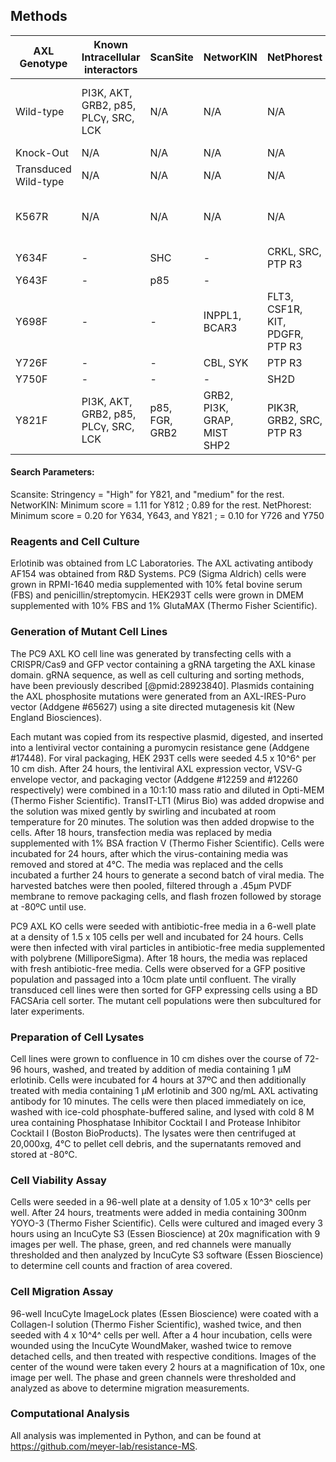 ## Methods

| AXL Genotype         | Known Intracellular interactors | ScanSite | NetworKIN | NetPhorest | PDB | Known Phenotype|
| -------------------- | ------------------------------- | -------- | --------- | ---------- | --- | -------------- |
| Wild-type            | PI3K, AKT, GRB2, p85, PLCγ, SRC, LCK | N/A | N/A | N/A | N/A | Cell survival, proliferation, migration,<br> and immunosuppression |
| Knock-Out            | N/A | N/A | N/A | N/A | N/A | N/A | Inverse phenotyes of WT |
| Transduced Wild-type | N/A | N/A | N/A | N/A | N/A | N/A |
| K567R                | N/A | N/A | N/A | N/A | N/A | Kinase dead, typically recapitulates KO phenotypes |
| Y634F                | - | SHC | - | CRKL, SRC, PTP R3 | | - |
| Y643F                | - | p85 | - | | | - |
| Y698F                | - | - | INPPL1, BCAR3 | FLT3, CSF1R, KIT, PDGFR, PTP R3 | | | - |
| Y726F                | - | - | CBL, SYK | PTP R3 | | - |
| Y750F                | - | - | - | SH2D | | - |
| Y821F                | PI3K, AKT, GRB2, p85, PLCγ, SRC, LCK | p85, FGR, GRB2 | GRB2, PI3K, GRAP, MIST SHP2 | PIK3R, GRB2, SRC, PTP R3 | | None |

#### Search Parameters:
Scansite: Stringency = "High" for Y821, and "medium" for the rest.
NetworKIN: Minimum score = 1.11 for Y812 ; 0.89 for the rest.
NetPhorest: Minimum score = 0.20 for Y634, Y643, and Y821 ; = 0.10 for Y726 and Y750


### Reagents and Cell Culture

Erlotinib was obtained from LC Laboratories. The AXL activating antibody AF154 was obtained from R&D Systems. PC9 (Sigma Aldrich) cells were grown in RPMI-1640 media supplemented with 10% fetal bovine serum (FBS) and penicillin/streptomycin. HEK293T cells were grown in DMEM supplemented with 10% FBS and 1% GlutaMAX (Thermo Fisher Scientific). 

### Generation of Mutant Cell Lines

The PC9 AXL KO cell line was generated by transfecting cells with a CRISPR/Cas9 and GFP vector containing a gRNA targeting the AXL kinase domain. gRNA sequence, as well as cell culturing and sorting methods, have been previously described [@pmid:28923840]. Plasmids containing the AXL phosphosite mutations were generated from an AXL-IRES-Puro vector (Addgene #65627) using a site directed mutagenesis kit (New England Biosciences).

Each mutant was copied from its respective plasmid, digested, and inserted into a lentiviral vector containing a puromycin resistance gene (Addgene #17448). For viral packaging, HEK 293T cells were seeded 4.5 x 10^6^ per 10 cm dish. After 24 hours, the lentiviral AXL expression vector, VSV-G envelope vector, and packaging vector (Addgene #12259 and #12260 respectively) were combined in a 10:1:10 mass ratio and diluted in Opti-MEM (Thermo Fisher Scientific). TransIT-LT1 (Mirus Bio) was added dropwise and the solution was mixed gently by swirling and incubated at room temperature for 20 minutes. The solution was then added dropwise to the cells. After 18 hours, transfection media was replaced by media supplemented with 1% BSA fraction V (Thermo Fisher Scientific). Cells were incubated for 24 hours, after which the virus-containing media was removed and stored at 4℃. The media was replaced and the cells incubated a further 24 hours to generate a second batch of viral media. The harvested batches were then pooled, filtered through a .45μm PVDF membrane to remove packaging cells, and flash frozen followed by storage at -80ºC until use.

PC9 AXL KO cells were seeded with antibiotic-free media in a 6-well plate at a density of 1.5 x 105 cells per well and incubated for 24 hours. Cells were then infected with viral particles in antibiotic-free media supplemented with polybrene (MilliporeSigma). After 18 hours, the media was replaced with fresh antibiotic-free media. Cells were observed for a GFP positive population and passaged into a 10cm plate until confluent. The virally transduced cell lines were then sorted for GFP expressing cells using a BD FACSAria cell sorter. The mutant cell populations were then subcultured for later experiments.

### Preparation of Cell Lysates

Cell lines were grown to confluence in 10 cm dishes over the course of 72-96 hours, washed, and treated by addition of media containing 1 μM erlotinib. Cells were incubated for 4 hours at 37ºC and then additionally treated with media containing 1 μM erlotinib and 300 ng/mL AXL activating antibody for 10 minutes. The cells were then placed immediately on ice, washed with ice-cold phosphate-buffered saline, and lysed with cold 8 M urea containing Phosphatase Inhibitor Cocktail I and Protease Inhibitor Cocktail I (Boston BioProducts). The lysates were then centrifuged at 20,000xg, 4℃ to pellet cell debris, and the supernatants removed and stored at -80℃.

### Cell Viability Assay

Cells were seeded in a 96-well plate at a density of 1.05 x 10^3^ cells per well. After 24 hours, treatments were added in media containing 300nm YOYO-3 (Thermo Fisher Scientific). Cells were cultured and imaged every 3 hours using an IncuCyte S3 (Essen Bioscience) at 20x magnification with 9 images per well. The phase, green, and red channels were manually thresholded and then analyzed by IncuCyte S3 software (Essen Bioscience) to determine cell counts and fraction of area covered.

### Cell Migration Assay

96-well IncuCyte ImageLock plates (Essen Bioscience) were coated with a Collagen-I solution (Thermo Fisher Scientific), washed twice, and then seeded with 4 x 10^4^ cells per well. After a 4 hour incubation, cells were wounded using the IncuCyte WoundMaker, washed twice to remove detached cells, and then treated with respective conditions. Images of the center of the wound were taken every 2 hours at a magnification of 10x, one image per well. The phase and green channels were thresholded and analyzed as above to determine migration measurements.



### Computational Analysis

All analysis was implemented in Python, and can be found at <https://github.com/meyer-lab/resistance-MS>.

